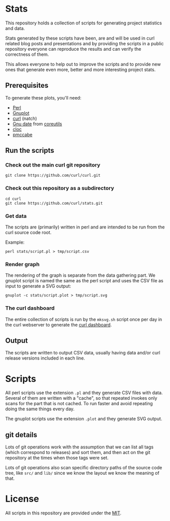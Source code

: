 # Stats

This repository holds a collection of scripts for generating project
statistics and data.

Stats generated by these scripts have been, are and will be used in curl
related blog posts and presentations and by providing the scripts in a public
repository everyone can reproduce the results and can verify the correctness
of them.

This allows everyone to help out to improve the scripts and to provide new
ones that generate even more, better and more interesting project stats.

## Prerequisites

To generate these plots, you'll need:

* [Perl](https://www.perl.org/get.html)
* [Gnuplot](http://www.gnuplot.info/download.html)
* [curl](https://curl.se/download.html) (natch)
* [Gnu
date](https://www.gnu.org/software/coreutils/manual/html_node/date-invocation.html#date-invocation)
from [coreutils](https://www.gnu.org/software/coreutils/) 
* [cloc](https://github.com/AlDanial/cloc)
* [pmccabe](https://gitlab.com/pmccabe/pmccabe)

## Run the scripts

### Check out the main curl git repository

    git clone https://github.com/curl/curl.git

### Check out this repository as a subdirectory

    cd curl
    git clone https://github.com/curl/stats.git

### Get data

The scripts are (primarily) written in perl and are intended to be run from
the curl source code root.

Example:

    perl stats/script.pl > tmp/script.csv

### Render graph

The rendering of the graph is separate from the data gathering part. We
gnuplot script is named the same as the perl script and uses the CSV file as
input to generate a SVG output:

    gnuplot -c stats/script.plot > tmp/script.svg

### The curl dashboard

The entire collection of scripts is run by the `mksvg.sh` script once per day
in the curl webserver to generate the [curl
dashboard](https://curl.se/dashboard.html).

## Output

The scripts are written to output CSV data, usually having data and/or curl
release versions included in each line.

# Scripts

All perl scripts use the extension `.pl` and they generate CSV files with
data. Several of them are written with a "cache", so that repeated invokes
only scans for the part that is not cached. To run faster and avoid repeating
doing the same things every day.

The gnuplot scripts use the extension `.plot` and they generate SVG output.

## git details

Lots of git operations work with the assumption that we can list all tags
(which correspond to releases) and sort them, and then act on the git
repository at the times when those tags were set.

Lots of git operations also scan specific directory paths of the source code
tree, like `src/` and `lib/` since we know the layout we know the meaning of
that.

# License

All scripts in this repository are provided under the [MIT](LICENSE).
